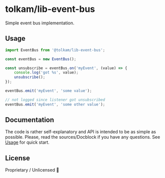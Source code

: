 # tolkam/lib-event-bus

Simple event bus implementation.

## Usage

````ts
import EventBus from '@tolkam/lib-event-bus';

const eventBus = new EventBus();

const unsubscribe = eventBus.on('myEvent', (value) => {
    console.log('got %s', value);
    unsubscribe();
});

eventBus.emit('myEvent', 'some value');

// not logged since listener got unsubscribed
eventBus.emit('myEvent', 'some other value');
````

## Documentation

The code is rather self-explanatory and API is intended to be as simple as possible. Please, read the sources/Docblock if you have any questions. See [Usage](#usage) for quick start.

## License

Proprietary / Unlicensed 🤷
